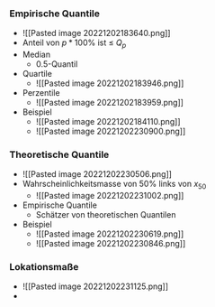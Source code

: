 ### Empirische Quantile
+ ![[Pasted image 20221202183640.png]]
+ Anteil von $p * {100\%}$ ist ≤ $Q_p$
+ Median
	+ 0.5-Quantil
+ Quartile
	+ ![[Pasted image 20221202183946.png]]
+ Perzentile
	+ ![[Pasted image 20221202183959.png]]
+ Beispiel
	+ ![[Pasted image 20221202184110.png]]
	+ ![[Pasted image 20221202230900.png]]

### Theoretische Quantile
+ ![[Pasted image 20221202230506.png]]
+ Wahrscheinlichkeitsmasse von $50\%$ links von $x_{50}$
	+ ![[Pasted image 20221202231002.png]]
+ Empirische Quantile
	+ Schätzer von theoretischen Quantilen
+ Beispiel
	+ ![[Pasted image 20221202230619.png]]
	+ ![[Pasted image 20221202230846.png]]

### Lokationsmaße
+ ![[Pasted image 20221202231125.png]]
+ 